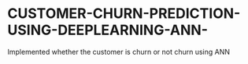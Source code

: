 # CUSTOMER-CHURN-PREDICTION-USING-DEEPLEARNING-ANN-
Implemented whether the customer is churn or not churn using ANN 
